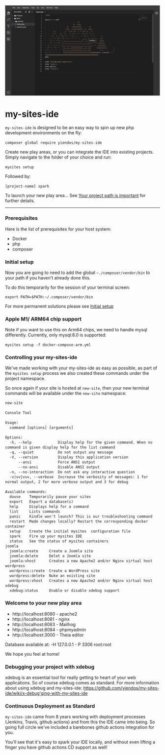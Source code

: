 ![Screenshot](https://raw.githubusercontent.com/yiendos/my-sites-ide/master/screenshot.png?raw=true)

# my-sites-ide

`my-sites-ide` is designed to be an easy way to spin up new php development environments on the fly: 

`composer global require yiendos/my-sites-ide`

Create new play areas, or you can integrate the IDE into existing projects. Simply navigate to the folder of your choice and run: 

`mysites setup`

Followed by: 

`[project-name] spark` 

To launch your new play area... See [Your project path is important](https://github.com/yiendos/my-sites-ide/wiki/Project-name--path-is-important) for further details.

---

### Prerequisites

Here is the list of prerequisites for your host system:

* Docker
* php 
* composer

### Initial setup 

Now you are going to need to add the global `~./composer/vendor/bin` to your path if you haven't already done this. 

To do this temporarily for the session of your terminal screen: 

```
export PATH=$PATH:~/.composer/vendor/bin
````

For more permanent solutions please see [Initial setup](https://github.com/yiendos/my-sites-ide/wiki/Initial-setup)

### Apple M1/ ARM64 chip support 

Note if you want to use this on Arm64 chips, we need to handle mysql differently. Currently, only mysql:8.0 is supported: 

`mysites setup -f docker-compose-arm.yml`

### Controlling your my-sites-ide 

We've made working with your my-sites-ide as easy as possible, as part of the `mysites setup` process we also created these commands under the project namespace. 

So once again if your site is hosted at `new-site`, then your new terminal commands will be available under the `new-site` namespace: 

```
new-site 

Console Tool

Usage:
  command [options] [arguments]

Options:
  -h, --help            Display help for the given command. When no command is given display help for the list command
  -q, --quiet           Do not output any message
  -V, --version         Display this application version
      --ansi            Force ANSI output
      --no-ansi         Disable ANSI output
  -n, --no-interaction  Do not ask any interactive question
  -v|vv|vvv, --verbose  Increase the verbosity of messages: 1 for normal output, 2 for more verbose output and 3 for debug

Available commands:
  douse    Temporarily pause your sites
  export   Export a database(s)
  help     Displays help for a command
  list     Lists commands
  panic    Kindle won't launch? This is our troubleshooting command
  restart  Made changes locally? Restart the corresponding docker container
  setup    Create the initial mysites  configuration file
  spark    Fire up your mysites IDE
  status   See the status of mysites containers
joomla
  joomla:create     Create a Joomla site
  joomla:delete     Delet a Joomla site
  joomla:vhost      Creates a new Apache2 and/or Nginx virtual host
wordpress
  wordpress:create  Create a WordPress site
  wordpress:delete  Nuke an existing site
  wordpress:vhost   Creates a new Apache2 and/or Nginx virtual host
xdebug
  xdebug:status     Enable or disable xdebug support
``` 

### Welcome to your new play area 

* http://localhost:8080 - apache2
* http://localhost:8081 - nginx
* http://localhost:8083 - Mailhog
* http://localhost:8084 - phpmyadmin
* http://localhost:3000 - Theia editor

Database available at: -H 127.0.0.1 - P 3306 root:root

We hope you feel at home! 


### Debugging your project with xdebug 

xdebug is an essential tool for really getting to heart of your web applications. So of course xdebug comes as standard. For more information about using xdebug and my-sites-ide:
https://github.com/yiendos/my-sites-ide/wiki/x-debug'ging-with-my-sites-ide

### Continuous Deployment as Standard 

`my-sites-ide` came from 8 years working with deployment processes (Jenkins, Travis, github actions) and from this the IDE came into being. So going full circle we've included a barebones github actions integration for you. 

You'll see that it's easy to spark your IDE locally, and without even lifting a finger you have github actions CD support as well! 
